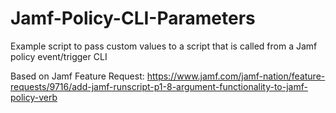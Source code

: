 # Jamf-Policy-CLI-Parameters
Example script to pass custom values to a script that is called from a Jamf policy event/trigger CLI


Based on Jamf Feature Request:
https://www.jamf.com/jamf-nation/feature-requests/9716/add-jamf-runscript-p1-8-argument-functionality-to-jamf-policy-verb

